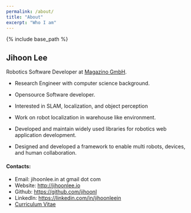 ```yaml
---
permalink: /about/
title: "About"
excerpt: "Who I am"
---
```


{% include base_path %}

## Jihoon Lee

Robotics Software Developer at [Magazino GmbH](https://www.magazino.eu/).

  * Research Engineer with computer science background.
  * Opensource Software developer.
  * Interested in SLAM, localization, and object perception

  * Work on robot localization in warehouse like environment.
  * Developed and maintain widely used libraries for robotics web application
    development.
  * Designed and developed a framework to enable multi robots, devices, and human
    collaboration.


#### Contacts:

* Email: jihoonlee.in at gmail dot com
* Website: http://jihoonlee.io
* Github: https://github.com/jihoonl
* LinkedIn: https://linkedin.com/in/jihoonleein
* [Curriculum Vitae](/assets/files/cv_latest.pdf)
